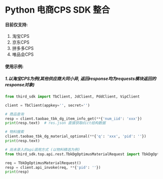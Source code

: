 # Python 电商CPS SDK 整合
#### 目前仅支持:
1. 淘宝CPS
2. 京东CPS
3. 拼多多CPS
4. 唯品会CPS

#### 使用示例: 
##### 1.以淘宝CPS为例(其他供应商大同小异, 返回response均为requests模块返回的response对象)

```python
from third_sdk import TbClient, JdClient, PddClient, VipClient

client = TbClient(appkey='', secret='')

# 商品查询
resp = client.taobao_tbk_dg_item_info_get(**{'num_iid': 'xxx'})
print(resp.text)  # res.json 直接获取dict结构数据

# 物料搜索
client.taobao_tbk_dg_material_optional(**{'q': 'xxx', 'pid': ''})
print(resp.text)

# 尚未录入的api调用方式 (以物料精选为例)
from third_sdk.top.api.rest.TbkDgOptimusMaterialRequest import TbkDgOptimusMaterialRequest

req = TbkDgOptimusMaterialRequest()
resp = client.api_invoke(req, **{'pid': ''})
print(resp)
```